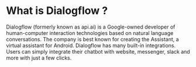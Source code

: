 # What is Dialogflow ?


Dialogflow (formerly known as api.ai) is a Google-owned developer of human-computer interaction technologies based on natural language conversations. The company is best known for creating the Assistant, a virtual assistant for Android. Dialogflow has many built-in integrations. Users can simply integrate their chatbot with website, messenger, slack and more with just a few clicks.
